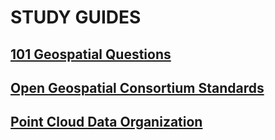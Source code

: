 # STUDY GUIDES

## [101 Geospatial Questions](https://github.com/jph6366/leetmapping/blob/main/GEOSPATIAL_101.md)

## [Open Geospatial Consortium Standards](https://github.com/jph6366/leetmapping/blob/main/OGC_STANDARDS.MD)

## [Point Cloud Data Organization](https://github.com/jph6366/leetmapping/blob/main/POINTCLOUD_DATA_ORGANIZATION.MD)
